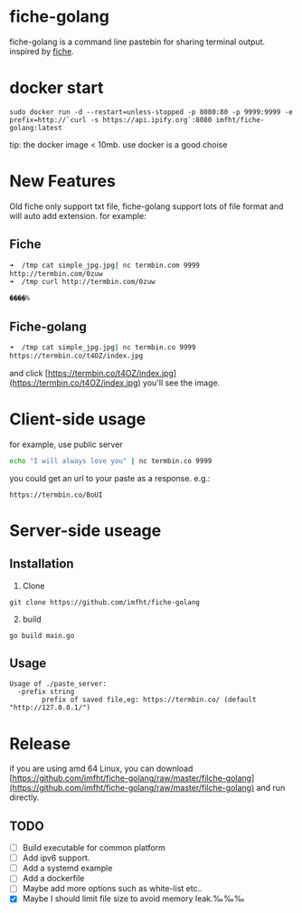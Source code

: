 # fiche-golang
fiche-golang is a command line pastebin for sharing terminal output. inspired by [fiche](https://github.com/solusipse/fiche).

# docker start
```
sudo docker run -d --restart=unless-stopped -p 8080:80 -p 9999:9999 -e prefix=http://`curl -s https://api.ipify.org`:8080 imfht/fiche-golang:latest
```
tip: the docker image < 10mb. use docker is a good choise

# New Features
Old fiche only support txt file, fiche-golang support lots of file format and will auto add extension. for example:

## Fiche

```bash
➜  /tmp cat simple_jpg.jpg| nc termbin.com 9999
http://termbin.com/0zuw
➜  /tmp curl http://termbin.com/0zuw

����%
```
## Fiche-golang
```bash
➜  /tmp cat simple_jpg.jpg| nc termbin.co 9999
https://termbin.co/t4OZ/index.jpg
```
and click [https://termbin.co/t4OZ/index.jpg](https://termbin.co/t4OZ/index.jpg) you'll see the image.

# Client-side usage
for example, use public server

```bash
echo "I will always love you" | nc termbin.co 9999
```
you could get an url to your paste as a response. e.g.:

```
https://termbin.co/BoUI
```
# Server-side useage
## Installation
1. Clone
```
git clone https://github.com/imfht/fiche-golang
```
2. build
```
go build main.go
```

## Usage
```
Usage of ./paste_server:
  -prefix string
        prefix of saved file,eg: https://termbin.co/ (default "http://127.0.0.1/")
```

# Release
if you are using amd 64 Linux, you can download [https://github.com/imfht/fiche-golang/raw/master/filche-golang](https://github.com/imfht/fiche-golang/raw/master/filche-golang) and run directly.

## TODO
- [ ] Build executable for common platform
- [ ] Add ipv6 support.
- [ ] Add a systemd example
- [ ] Add a dockerfile
- [ ] Maybe add more options such as white-list etc..
- [x] Maybe I should limit file size to avoid memory leak.‰‰‰
